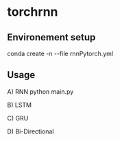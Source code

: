 # torchrnn


## Environement setup
conda create -n <env-name> --file rnnPytorch.yml


## Usage

A) RNN
python main.py 


B) LSTM


C) GRU


D) Bi-Directional